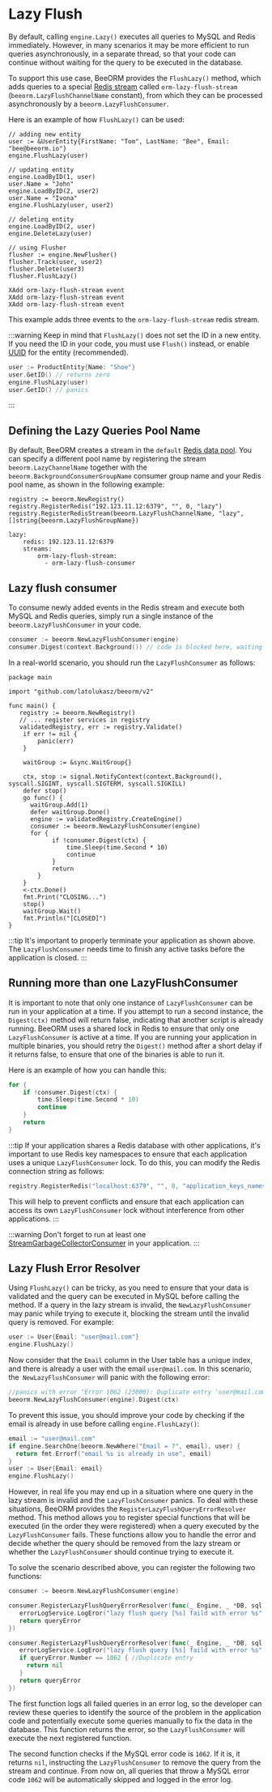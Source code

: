 # Lazy Flush

By default, calling `engine.Lazy()` executes all queries to MySQL and Redis immediately. However, in many scenarios it may be more efficient to run queries asynchronously, in a separate thread, so that your code can continue without waiting for the query to be executed in the database.

To support this use case, BeeORM provides the `FlushLazy()` method, which adds queries to a special [Redis stream](https://redis.io/docs/data-types/streams/) called `orm-lazy-flush-stream` (`beeorm.LazyFlushChannelName` constant), from which they can be processed asynchronously by a `beeorm.LazyFlushConsumer`.

Here is an example of how `FlushLazy()` can be used:

```go{3,10,14,2-}
// adding new entity
user := &UserEntity{FirstName: "Tom", LastName: "Bee", Email: "bee@beeorm.io"}
engine.FlushLazy(user) 

// updating entity
engine.LoadByID(1, user)
user.Name = "John"
engine.LoadByID(2, user2)
user.Name = "Ivona"
engine.FlushLazy(user, user2)

// deleting entity
engine.LoadByID(2, user)
engine.DeleteLazy(user)

// using Flusher
flusher := engine.NewFlusher()
flusher.Track(user, user2)
flusher.Delete(user3)
flusher.FlushLazy()
```

```redis
XAdd orm-lazy-flush-stream event
XAdd orm-lazy-flush-stream event
XAdd orm-lazy-flush-stream event
```

This example adds three events to the `orm-lazy-flush-stream` redis stream.


:::warning
Keep in mind that `FlushLazy()` does not set the ID in a new entity. If you need the ID in your code, you must use `Flush()` instead, or enable [UUID](/guide/uuid.html#enabling-uuid) for the entity (recommended).
```go
user := ProductEntity{Name: "Shoe"}
user.GetID() // returns zero
engine.FlushLazy(user)
user.GetID() // panics
```
:::

## Defining the Lazy Queries Pool Name

By default, BeeORM creates a stream in the `default` [Redis data pool](/guide/data_pools.html#redis-server-pool). You can specify a different pool name by registering the stream `beeorm.LazyChannelName` together with the `beeorm.BackgroundConsumerGroupName` consumer group name and your Redis pool name, as shown in the following example:

```go{3}
registry := beeorm.NewRegistry()
registry.RegisterRedis("192.123.11.12:6379", "", 0, "lazy")
registry.RegisterRedisStream(beeorm.LazyFlushChannelName, "lazy", []string{beeorm.LazyFlushGroupName})
```

```yml{4,5}
lazy:
    redis: 192.123.11.12:6379
    streams:
        orm-lazy-flush-stream:
          - orm-lazy-flush-consumer
```

## Lazy flush consumer

To consume newly added events in the Redis stream and execute both MySQL and Redis queries, simply run a single instance of 
the `beeorm.LazyFlushConsumer` in your code.

```go
consumer := beeorm.NewLazyFlushConsumer(engine)
consumer.Digest(context.Background()) // code is blocked here, waiting for new events
```

In a real-world scenario, you should run the `LazyFlushConsumer` as follows:

```go{21-28}
package main

import "github.com/latolukasz/beeorm/v2"

func main() {
   registry := beeorm.NewRegistry()
   // ... register services in registry
   validatedRegistry, err := registry.Validate()
    if err != nil {
        panic(err)
    }
    
    waitGroup := &sync.WaitGroup{}
    
    ctx, stop := signal.NotifyContext(context.Background(), syscall.SIGINT, syscall.SIGTERM, syscall.SIGKILL)
    defer stop()
    go func() {
      waitGroup.Add(1)
      defer waitGroup.Done()
      engine := validatedRegistry.CreateEngine()
      consumer := beeorm.NewLazyFlushConsumer(engine)
      for {
			if !consumer.Digest(ctx) {
				time.Sleep(time.Second * 10)
				continue
			}
			return
		}
    }
    <-ctx.Done()
    fmt.Print("CLOSING...")
    stop()
    waitGroup.Wait()
    fmt.Println("[CLOSED]")
}
```

:::tip
It's important to properly terminate your application as shown above. The `LazyFlushConsumer` needs time to finish any active tasks before the application is closed.
:::

## Running more than one LazyFlushConsumer

It is important to note that only one instance of `LazyFlushConsumer` can be run in your application at a time. If you attempt to run a second instance, the `Digest(ctx)` method will return false, indicating that another script is already running. BeeORM uses a shared lock in Redis to ensure that only one `LazyFlushConsumer` is active at a time. If you are running your application in multiple binaries, you should retry the `Digest()` method after a short delay if it returns false, to ensure that one of the binaries is able to run it.

Here is an example of how you can handle this:

```go
for {
    if !consumer.Digest(ctx) {
        time.Sleep(time.Second * 10)
        continue
    }
    return
}
````

:::tip
If your application shares a Redis database with other applications, it's important to use Redis key namespaces to ensure that each application uses a unique `LazyFlushConsumer` lock. To do this, you can modify the Redis connection string as follows:

```go
registry.RegisterRedis("localhost:6379", "", 0, "application_keys_namespace")
```

This will help to prevent conflicts and ensure that each application can access its own `LazyFlushConsumer` lock without interference from other applications.
:::

:::warning
Don't forget to run at least one [StreamGarbageCollectorConsumer](/guide/event_broker.html#stream-garbage-collector-consumer) in your application.
:::

## Lazy Flush Error Resolver

Using `FlushLazy()` can be tricky, as you need to ensure that your data is validated and the query can be executed in MySQL before calling the method. If a query in the lazy stream is invalid, the `NewLazyFlushConsumer` may panic while trying to execute it, blocking the stream until the invalid query is removed. For example:

```go
user := User{Email: "user@mail.com"}
engine.FlushLazy()
```

Now consider that the `Email` column in the User table has a unique index, and there is already a user with the email `user@mail.com`. In this scenario, the` NewLazyFlushConsumer` will panic with the following error:

```go
//panics with error "Error 1062 (23000): Duplicate entry 'user@mail.com' for key 'Email'"
beeorm.NewLazyFlushConsumer(engine).Digest(ctx)
```

To prevent this issue, you should improve your code by checking if the email is already in use before calling `engine.FlushLazy()`:

```go
email := "user@mail.com"
if engine.SearchOne(beeorm.NewWhere("Email = ?", email), user) {
  return fmt.Errorf("email %s is already in use", email)
}
user := User{Email: email}
engine.FlushLazy()
```

However, in real life you may end up in a situation where one query in the lazy stream is invalid and the `LazyFlushConsumer` panics. To deal with these situations, BeeORM provides the `RegisterLazyFlushQueryErrorResolver` method. This method allows you to register special functions that will be executed (in the order they were registered) when a query executed by the `LazyFlushConsumer` fails. These functions allow you to handle the error and decide whether the query should be removed from the lazy stream or whether the `LazyFlushConsumer` should continue trying to execute it.

To solve the scenario described above, you can register the following two functions:

```go
consumer := beeorm.NewLazyFlushConsumer(engine)

consumer.RegisterLazyFlushQueryErrorResolver(func(_ Engine, _ *DB, sql string, queryError *mysql.MySQLError) error {
   errorLogService.LogEror("lazy flush query [%s] faild with error %s", queryError.Error())
   return queryError
})

consumer.RegisterLazyFlushQueryErrorResolver(func(_ Engine, _ *DB, sql string, queryError *mysql.MySQLError) error {
   errorLogService.LogEror("lazy flush query [%s] faild with error %s", queryError.Error())
   if queryError.Number == 1062 { //Duplicate entry
     return nil
   }
   return queryError
})
```

The first function logs all failed queries in an error log, so the developer can review these queries to identify the source of the problem in the application code and potentially execute some queries manually to fix the data in the database. This function returns the error, so the `LazyFlushConsumer` will execute the next registered function.

The second function checks if the MySQL error code is `1062`. If it is, it returns `nil`, instructing the `LazyFlushConsumer` to remove the query from the stream and continue. From now on, all queries that throw a MySQL error code `1062` will be automatically skipped and logged in the error log.
